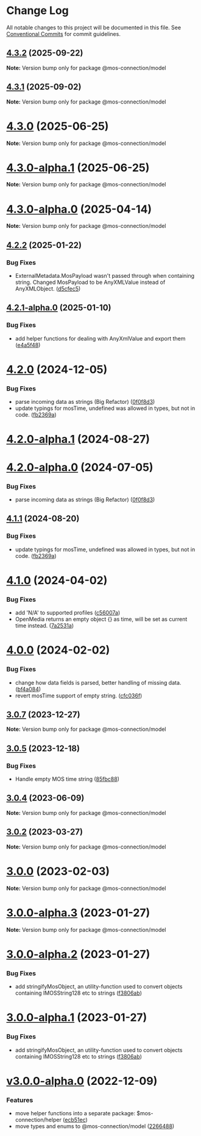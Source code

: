 # Change Log

All notable changes to this project will be documented in this file.
See [Conventional Commits](https://conventionalcommits.org) for commit guidelines.

## [4.3.2](https://github.com/Sofie-Automation/sofie-mos-connection/compare/v4.3.1...v4.3.2) (2025-09-22)

**Note:** Version bump only for package @mos-connection/model

## [4.3.1](https://github.com/Sofie-Automation/sofie-mos-connection/compare/v4.3.0...v4.3.1) (2025-09-02)

**Note:** Version bump only for package @mos-connection/model

# [4.3.0](https://github.com/Sofie-Automation/sofie-mos-connection/compare/v4.3.0-alpha.1...v4.3.0) (2025-06-25)

**Note:** Version bump only for package @mos-connection/model

# [4.3.0-alpha.1](https://github.com/Sofie-Automation/sofie-mos-connection/compare/v4.3.0-alpha.0...v4.3.0-alpha.1) (2025-06-25)

**Note:** Version bump only for package @mos-connection/model

# [4.3.0-alpha.0](https://github.com/Sofie-Automation/sofie-mos-connection/compare/v4.2.2...v4.3.0-alpha.0) (2025-04-14)

**Note:** Version bump only for package @mos-connection/model

## [4.2.2](https://github.com/Sofie-Automation/sofie-mos-connection/compare/v4.2.2-alpha.0...v4.2.2) (2025-01-22)

### Bug Fixes

- ExternalMetadata.MosPayload wasn't passed through when containing string. Changed MosPayload to be AnyXMLValue instead of AnyXMLObject. ([d5cfec5](https://github.com/Sofie-Automation/sofie-mos-connection/commit/d5cfec50b3a1ccfeb60c4992f0e8ce50c4043bf1))

## [4.2.1-alpha.0](https://github.com/Sofie-Automation/sofie-mos-connection/compare/v4.2.0...v4.2.1-alpha.0) (2025-01-10)

### Bug Fixes

- add helper functions for dealing with AnyXmlValue and export them ([e4a5f48](https://github.com/Sofie-Automation/sofie-mos-connection/commit/e4a5f482efb1bd07ce0a9f07d1bdfd9a1ed8063d))

# [4.2.0](https://github.com/Sofie-Automation/sofie-mos-connection/compare/v4.1.0...v4.2.0) (2024-12-05)

### Bug Fixes

- parse incoming data as strings (Big Refactor) ([0f0f8d3](https://github.com/Sofie-Automation/sofie-mos-connection/commit/0f0f8d3986b3fe80153971d271742cc46c0301d1))
- update typings for mosTime, undefined was allowed in types, but not in code. ([fb2369a](https://github.com/Sofie-Automation/sofie-mos-connection/commit/fb2369abb3a876675c7e941092f96460e2da45f8))

# [4.2.0-alpha.1](https://github.com/Sofie-Automation/sofie-mos-connection/compare/v4.1.1...v4.2.0-alpha.1) (2024-08-27)

# [4.2.0-alpha.0](https://github.com/Sofie-Automation/sofie-mos-connection/compare/v4.1.0...v4.2.0-alpha.0) (2024-07-05)

### Bug Fixes

- parse incoming data as strings (Big Refactor) ([0f0f8d3](https://github.com/Sofie-Automation/sofie-mos-connection/commit/0f0f8d3986b3fe80153971d271742cc46c0301d1))

## [4.1.1](https://github.com/Sofie-Automation/sofie-mos-connection/compare/v4.1.0...v4.1.1) (2024-08-20)

### Bug Fixes

- update typings for mosTime, undefined was allowed in types, but not in code. ([fb2369a](https://github.com/Sofie-Automation/sofie-mos-connection/commit/fb2369abb3a876675c7e941092f96460e2da45f8))

# [4.1.0](https://github.com/Sofie-Automation/sofie-mos-connection/compare/v4.0.0...v4.1.0) (2024-04-02)

### Bug Fixes

- add 'N/A' to supported profiles ([c56007a](https://github.com/Sofie-Automation/sofie-mos-connection/commit/c56007a161b034ebe411b9848fa079f684bc9d51))
- OpenMedia returns an empty object {} as time, will be set as current time instead. ([7a2531a](https://github.com/Sofie-Automation/sofie-mos-connection/commit/7a2531afd711f1d62d3bb121592b6f6194c42a91))

# [4.0.0](https://github.com/Sofie-Automation/sofie-mos-connection/compare/v3.0.7...v4.0.0) (2024-02-02)

### Bug Fixes

- change how data fields is parsed, better handling of missing data. ([bf4a084](https://github.com/Sofie-Automation/sofie-mos-connection/commit/bf4a0845a7f836015aa452db45c023debef94480))
- revert mosTime support of empty string. ([cfc036f](https://github.com/Sofie-Automation/sofie-mos-connection/commit/cfc036f5c2604ae193bc2d683e02ad2a9d6bb477))

## [3.0.7](https://github.com/Sofie-Automation/sofie-mos-connection/compare/v3.0.6...v3.0.7) (2023-12-27)

**Note:** Version bump only for package @mos-connection/model

## [3.0.5](https://github.com/Sofie-Automation/sofie-mos-connection/compare/v3.0.4...3.0.5) (2023-12-18)

### Bug Fixes

- Handle empty MOS time string ([85fbc88](https://github.com/Sofie-Automation/sofie-mos-connection/commit/85fbc886d7b577db07bece23efc53f6058a92a43))

## [3.0.4](https://github.com/Sofie-Automation/sofie-mos-connection/compare/v3.0.1...v3.0.4) (2023-06-09)

**Note:** Version bump only for package @mos-connection/model

## [3.0.2](https://github.com/Sofie-Automation/sofie-mos-connection/compare/v3.0.1...v3.0.2) (2023-03-27)

**Note:** Version bump only for package @mos-connection/model

# [3.0.0](https://github.com/Sofie-Automation/sofie-mos-connection/compare/v3.0.0-alpha.3...v3.0.0) (2023-02-03)

**Note:** Version bump only for package @mos-connection/model

# [3.0.0-alpha.3](https://github.com/Sofie-Automation/sofie-mos-connection/compare/v3.0.0-alpha.2...v3.0.0-alpha.3) (2023-01-27)

**Note:** Version bump only for package @mos-connection/model

# [3.0.0-alpha.2](https://github.com/Sofie-Automation/sofie-mos-connection/compare/v3.0.0-alpha.0...v3.0.0-alpha.2) (2023-01-27)

### Bug Fixes

- add stringifyMosObject, an utility-function used to convert objects containing IMOSString128 etc to strings ([f3806ab](https://github.com/Sofie-Automation/sofie-mos-connection/commit/f3806ab4e72a02b450e91ab19fbbfca34c605caa))

# [3.0.0-alpha.1](https://github.com/Sofie-Automation/sofie-mos-connection/compare/v3.0.0-alpha.0...3.0.0-alpha.1) (2023-01-27)

### Bug Fixes

- add stringifyMosObject, an utility-function used to convert objects containing IMOSString128 etc to strings ([f3806ab](https://github.com/Sofie-Automation/sofie-mos-connection/commit/f3806ab4e72a02b450e91ab19fbbfca34c605caa))

# [v3.0.0-alpha.0](https://github.com/Sofie-Automation/sofie-mos-connection/compare/2.0.1...v3.0.0-alpha.0) (2022-12-09)

### Features

- move helper functions into a separate package: $mos-connection/helper ([ecb51ec](https://github.com/Sofie-Automation/sofie-mos-connection/commit/ecb51ec3ca26c15a61fd629e59265345c247f82e))
- move types and enums to @mos-connection/model ([2266488](https://github.com/Sofie-Automation/sofie-mos-connection/commit/2266488f4062da6a1f2949a3374c58c26a20d79e))
